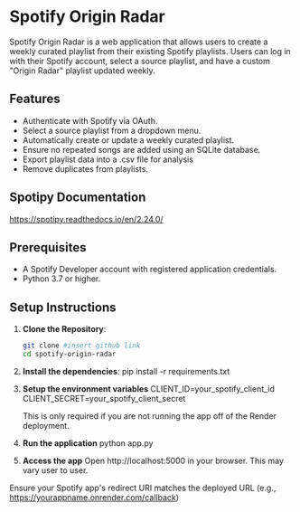 # Spotify Origin Radar

Spotify Origin Radar is a web application that allows users to create a weekly curated playlist from their existing Spotify playlists. Users can log in with their Spotify account, select a source playlist, and have a custom "Origin Radar" playlist updated weekly.

## Features
- Authenticate with Spotify via OAuth.
- Select a source playlist from a dropdown menu.
- Automatically create or update a weekly curated playlist.
- Ensure no repeated songs are added using an SQLite database.
- Export playlist data into a .csv file for analysis
- Remove duplicates from playlists.

## Spotipy Documentation 
https://spotipy.readthedocs.io/en/2.24.0/

## Prerequisites
- A Spotify Developer account with registered application credentials.
- Python 3.7 or higher.

## Setup Instructions

1. **Clone the Repository**:
   ```bash
   git clone #insert github link
   cd spotify-origin-radar

2. **Install the dependencies**:
    pip install -r requirements.txt

3. **Setup the environment variables**
    CLIENT_ID=your_spotify_client_id
    CLIENT_SECRET=your_spotify_client_secret
    
    This is only required if you are not running the app off of the Render deployment.
4. **Run the application**
    python app.py

5. **Access the app**
    Open http://localhost:5000 in your browser.
    This may vary user to user.

Ensure your Spotify app's redirect URI matches the deployed URL (e.g., https://yourappname.onrender.com/callback)
